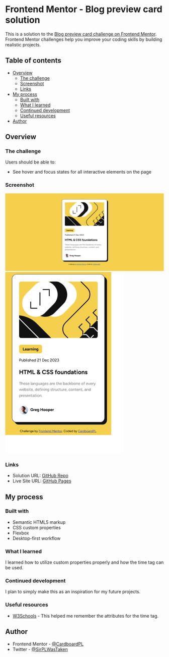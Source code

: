 # Frontend Mentor - Blog preview card solution

This is a solution to the [Blog preview card challenge on Frontend Mentor](https://www.frontendmentor.io/challenges/blog-preview-card-ckPaj01IcS). Frontend Mentor challenges help you improve your coding skills by building realistic projects. 

## Table of contents

- [Overview](#overview)
  - [The challenge](#the-challenge)
  - [Screenshot](#screenshot)
  - [Links](#links)
- [My process](#my-process)
  - [Built with](#built-with)
  - [What I learned](#what-i-learned)
  - [Continued development](#continued-development)
  - [Useful resources](#useful-resources)
- [Author](#author)

## Overview

### The challenge

Users should be able to:

- See hover and focus states for all interactive elements on the page

### Screenshot

![](./screenshots/desktop-preview.png)
![](./screenshots/mobile-preview.png)

### Links

- Solution URL: [GitHub Repo](https://github.com/CardboardPL/Frontend-Mentor-Blog-preview-card)
- Live Site URL: [GitHub Pages](https://cardboardpl.github.io/Frontend-Mentor-Blog-preview-card/)

## My process

### Built with

- Semantic HTML5 markup
- CSS custom properties
- Flexbox
- Desktop-first workflow

### What I learned

I learned how to utilize custom properties properly and how the time tag can be used.

### Continued development

I plan to simply make this as an inspiration for my future projects.

### Useful resources

- [W3Schools](https://www.w3schools.com/tags/tag_time.asp) - This helped me remember the attributes for the time tag.

## Author

- Frontend Mentor - [@CardboardPL](https://www.frontendmentor.io/profile/CardboardPL)
- Twitter - [@SirPLWasTaken](https://www.twitter.com/SirPLWasTaken)
